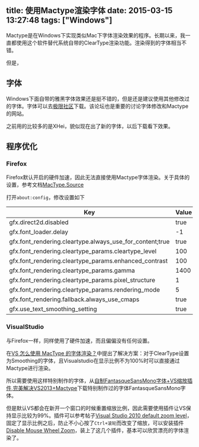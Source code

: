 title: 使用Mactype渲染字体
date: 2015-03-15 13:27:48
tags: ["Windows"]
---

Mactype是在Windows下实现类似Mac下字体渲染效果的程序。长期以来，我一直都使用这个软件替代系统自带的ClearType渲染功能。渲染得到的字体相当不错。

但是，


## 字体

Windows下面自带的雅黑字体效果还是挺不错的，但是还是建议使用其他修改过的字体。字体可以去[极限社区](http://bbs.themex.net/forumdisplay.php?f=90)下载。该论坛也是重要的讨论字体修改和Mactype的网站。

之前用的比较多的是XHei，貌似现在出了新的字体，以后下载看下效果。

## 程序优化

### Firefox

Firefox默认开启的硬件加速，因此无法直接使用Mactype字体渲染。关于具体的设置，参考文档[MacType.Source](https://github.com/renkun-ken/MacType.Source)

打开`about:config`，修改设置如下

| Key                                                      | Value |
|----------------------------------------------------------|-------|
| gfx.direct2d.disabled                                    | true  |
| gfx.font_loader.delay                                    | -1    |
| gfx.font_rendering.cleartype.always_use_for_content;true | true  |
| gfx.font_rendering.cleartype_params.cleartype_level      | 100   |
| gfx.font_rendering.cleartype_params.enhanced_contrast    | 100   |
| gfx.font_rendering.cleartype_params.gamma                | 1400  |
| gfx.font_rendering.cleartype_params.pixel_structure      | 1     |
| gfx.font_rendering.cleartype_params.rendering_mode       | 5     |
| gfx.font_rendering.fallback.always_use_cmaps             | true  |
| gfx.use_text_smoothing_setting                           | true  |

### VisualStudio

与Firefox一样，同样使用了硬件加速，而且偏偏没有任何设置。

在[VS 怎么使用 MacType 的字体渲染？](http://www.zhihu.com/question/24251313)中提出了解决方案：对于ClearType设置为Smoothing的字体，且Visualstudio在显示比例不为100%时可以直接通过Mactype进行渲染。

所以需要使用这样特别制作的字体，从[自制FantasqueSansMono字体+VS缩放插件,完美解决VS2013+Mactype](http://tieba.baidu.com/p/3366845989)下载特别制作过的字体FantasqueSansMono字体。

但是默认VS都会在新开一个窗口的时候重置缩放比例，因此需要使用插件让VS保持显示比较为99%。插件可以参考帖子[Visual Studio 2010 default zoom level](https://stackoverflow.com/questions/4771750/visual-studio-2010-default-zoom-level)，固定了显示比例之后，防止不小心按了`Ctrl+滚轮`而改变了缩放，可以安装插件[Disable Mouse Wheel Zoom](https://visualstudiogallery.msdn.microsoft.com/d088791c-150a-4834-8f28-462696a82bb8)，装上了这几个插件，基本可以欣赏漂亮的字体渲染了。
